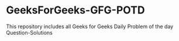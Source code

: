 # GeeksForGeeks-GFG-POTD
This repository includes all Geeks for Geeks Daily Problem of the day Question-Solutions
